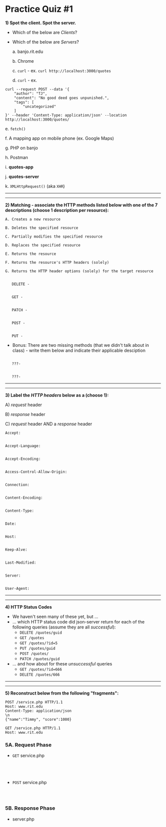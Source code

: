 # Practice Quiz #1

**1) Spot the client. Spot the server.**
- Which of the below are *Clients*?
- Which of the below are *Servers*?
  
  a. banjo.rit.edu


  b. Chrome


  c. `curl` - ex. `curl http://localhost:3000/quotes`


  d. `curl` - ex.

```
curl --request POST --data '{
    "author": "TJ",
    "content": "No good deed goes unpunished.",
    "tags": [
        "uncategorized"
    ]
}' --header 'Content-Type: application/json' --location http://localhost:3000/quotes/
```

  e. `fetch()`


  f. A mapping app on mobile phone (ex. Google Maps)


  g. PHP on banjo


  h. Postman


  i. **quotes-app**


  j. **quotes-server**


  k. `XMLHttpRequest()` (aka `XHR`)


---
---


**2) Matching - associate the HTTP methods listed below with one of the 7 descriptions (choose 1 description per resource):**

    A. Creates a new resource
   
    B. Deletes the specified resource
   
    C. Partially modifies the specified resource
   
    D. Replaces the specified resource
   
    E. Returns the resource
   
    F. Returns the resource's HTTP headers (solely)
   
    G. Returns the HTTP header options (solely) for the target resource

```

   DELETE - 


   GET - 


   PATCH - 


   POST -


   PUT -

```

- Bonus: There are two missing methods (that we didn't talk about in class) - write them below and indicate their applicable desciption

```

   ???- 


   ???- 
```

---
---


**3) Label the *HTTP headers* below as a (choose 1):**

  A) *request* header
  
  B) *response* header
  
  C) *request* header AND a *response* header

```
Accept:


Accept-Language:


Accept-Encoding:


Access-Control-Allow-Origin:


Connection:


Content-Encoding:


Content-Type:


Date:


Host:


Keep-Alve:


Last-Modified:


Server:


User-Agent:
```

---
---

**4) HTTP Status Codes**
- We haven't seen many of these yet, but ...
- ... which HTTP status code did json-server return for each of the following queries (assume they are all *successful*):
  - `DELETE /quotes/guid`
  - `GET /quotes`
  - `GET /quotes/?id=5`
  - `PUT /quotes/guid`
  - `POST /quotes/`
  - `PATCH /quotes/guid`
- ... and how about for these *unsuccessful* queries
  - `GET /quotes/?id=666`
  - `DELETE /quotes/666`
 

---
---

**5) Reconstruct below from the following "fragments":**

```
POST /service.php HTTP/1.1
Host: www.rit.edu
Content-Type: application/json
\n
{"name":"Timmy", "score":1000}
```

```
GET /service.php HTTP/1.1
Host: www.rit.edu

```

### 5A. Request Phase
- `GET` service.php

```




```

- `POST` service.php

```



```

### 5B. Response Phase
- server.php

```




```









